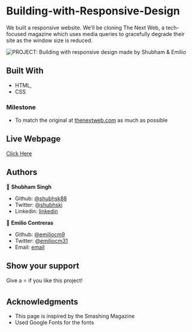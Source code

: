 # Building-with-Responsive-Design
We built a responsive website. We’ll be cloning The Next Web, a tech-focused magazine which uses media queries to gracefully degrade their site as the window size is reduced.

![PROJECT: Building with responsive design made by Shubham & Emilio](ProjectSS.png?raw=true 'PROJECT: Building with responsive design made by Shubham & Emilio')

## Built With

- HTML,
- CSS

### Milestone

- To match the original at [thenextweb.com](https://thenextweb.com) as much as possible

## Live Webpage

[Click Here](https://rawcdn.githack.com/shubhsk88/smashing-magazine-design/08dc52bdb797ea7a6be35eb64ee7154fc413c682/index.html)

## Authors

👤 **Shubham Singh**

- Github: [@shubhsk88](https://github.com/shubhsk88)
- Twitter: [@shubhski](twitter.com/shubski)
- Linkedin: [linkedin](https://www.linkedin.com/in/shubham-singh-130349140/)

👤 **Emilio Contreras**

- Github: [@emiliocm9](https://github.com/emiliocm9)
- Twitter: [@emiliocm31](https://twitter.com/emiliocm31)
- Email: [email](emilio.contreras97@gmail.com)

## Show your support

Give a ⭐️ if you like this project!

## Acknowledgments

- This page is inspired by the Smashing Magazine
- Used Google Fonts for the fonts
